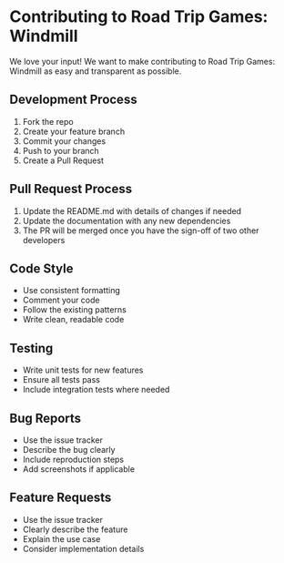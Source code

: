 # Contributing to Road Trip Games: Windmill

We love your input! We want to make contributing to Road Trip Games: Windmill as easy and transparent as possible.

## Development Process
1. Fork the repo
2. Create your feature branch
3. Commit your changes
4. Push to your branch
5. Create a Pull Request

## Pull Request Process
1. Update the README.md with details of changes if needed
2. Update the documentation with any new dependencies
3. The PR will be merged once you have the sign-off of two other developers

## Code Style
- Use consistent formatting
- Comment your code
- Follow the existing patterns
- Write clean, readable code

## Testing
- Write unit tests for new features
- Ensure all tests pass
- Include integration tests where needed

## Bug Reports
- Use the issue tracker
- Describe the bug clearly
- Include reproduction steps
- Add screenshots if applicable

## Feature Requests
- Use the issue tracker
- Clearly describe the feature
- Explain the use case
- Consider implementation details